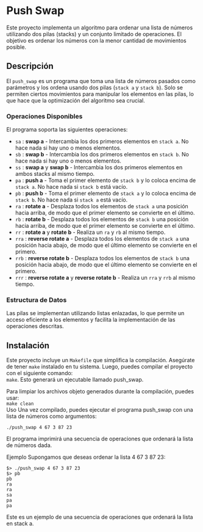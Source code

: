 # Push Swap

Este proyecto implementa un algoritmo para ordenar una lista de números utilizando dos pilas (stacks) y un conjunto limitado de operaciones. El objetivo es ordenar los números con la menor cantidad de movimientos posible.

## Descripción

El `push_swap` es un programa que toma una lista de números pasados como parámetros y los ordena usando dos pilas (`stack a` y `stack b`). Solo se permiten ciertos movimientos para manipular los elementos en las pilas, lo que hace que la optimización del algoritmo sea crucial.

### Operaciones Disponibles

El programa soporta las siguientes operaciones:

- `sa` : **swap a** - Intercambia los dos primeros elementos en `stack a`. No hace nada si hay uno o menos elementos.
- `sb` : **swap b** - Intercambia los dos primeros elementos en `stack b`. No hace nada si hay uno o menos elementos.
- `ss` : **swap a** y **swap b** - Intercambia los dos primeros elementos en ambos stacks al mismo tiempo.
- `pa` : **push a** - Toma el primer elemento de `stack b` y lo coloca encima de `stack a`. No hace nada si `stack b` está vacío.
- `pb` : **push b** - Toma el primer elemento de `stack a` y lo coloca encima de `stack b`. No hace nada si `stack a` está vacío.
- `ra` : **rotate a** - Desplaza todos los elementos de `stack a` una posición hacia arriba, de modo que el primer elemento se convierte en el último.
- `rb` : **rotate b** - Desplaza todos los elementos de `stack b` una posición hacia arriba, de modo que el primer elemento se convierte en el último.
- `rr` : **rotate a** y **rotate b** - Realiza un `ra` y `rb` al mismo tiempo.
- `rra` : **reverse rotate a** - Desplaza todos los elementos de `stack a` una posición hacia abajo, de modo que el último elemento se convierte en el primero.
- `rrb` : **reverse rotate b** - Desplaza todos los elementos de `stack b` una posición hacia abajo, de modo que el último elemento se convierte en el primero.
- `rrr` : **reverse rotate a** y **reverse rotate b** - Realiza un `rra` y `rrb` al mismo tiempo.

### Estructura de Datos

Las pilas se implementan utilizando listas enlazadas, lo que permite un acceso eficiente a los elementos y facilita la implementación de las operaciones descritas.

## Instalación

Este proyecto incluye un `Makefile` que simplifica la compilación. Asegúrate de tener `make` instalado en tu sistema. Luego, puedes compilar el proyecto con el siguiente comando:
<br>`make`.
Esto generará un ejecutable llamado push_swap.

Para limpiar los archivos objeto generados durante la compilación, puedes usar:
<br>`make clean`<br>
Uso
Una vez compilado, puedes ejecutar el programa push_swap con una lista de números como argumentos:

```
./push_swap 4 67 3 87 23
```
El programa imprimirá una secuencia de operaciones que ordenará la lista de números dada.

Ejemplo
Supongamos que deseas ordenar la lista 4 67 3 87 23:

```
$> ./push_swap 4 67 3 87 23
$> pb
pb
ra
ra
sa
pa
pa
```
Este es un ejemplo de una secuencia de operaciones que ordenará la lista en stack a.
